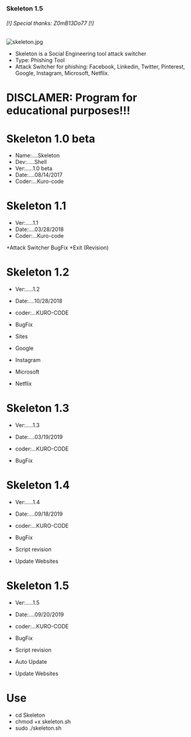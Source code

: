 ### Skeleton 1.5 ###

######     [!] Special thanks: Z0mB13Do77 [!]

![skeleton.jpg](https://github.com/KURO-CODE/Skeleton/blob/master/Skeleton.jpg)

* Skeleton is a Social Engineering tool attack switcher
* Type: Phishing Tool
* Attack Switcher for phishing: Facebook, Linkedin, Twitter, Pinterest, Google, Instagram, Microsoft, Netflix.

# DISCLAMER: Program for educational purposes!!!

# Skeleton 1.0 beta
* Name:....Skeleton
* Dev:.....Shell
* Ver:.....1.0 beta
* Date:....08/14/2017
* Coder:...Kuro-code

# Skeleton 1.1
* Ver:.....1.1
* Date:....03/28/2018
* Coder:...Kuro-code


 +Attack Switcher BugFix +Exit (Revision)

# Skeleton 1.2
* Ver:.....1.2
* Date:....10/28/2018
* coder:...KURO-CODE


* BugFix
*  Sites
* Google
* Instagram
* Microsoft
* Netflix

# Skeleton 1.3
* Ver:.....1.3
* Date:....03/19/2019
* coder:...KURO-CODE


* BugFix

# Skeleton 1.4
* Ver:.....1.4
* Date:....09/18/2019
* coder:...KURO-CODE


* BugFix
* Script revision
* Update Websites

# Skeleton 1.5
* Ver:.....1.5
* Date:....09/20/2019
* coder:...KURO-CODE


* BugFix
* Script revision
* Auto Update
* Update Websites

# Use #

* cd Skeleton
* chmod +x skeleton.sh
* sudo ./skeleton.sh
